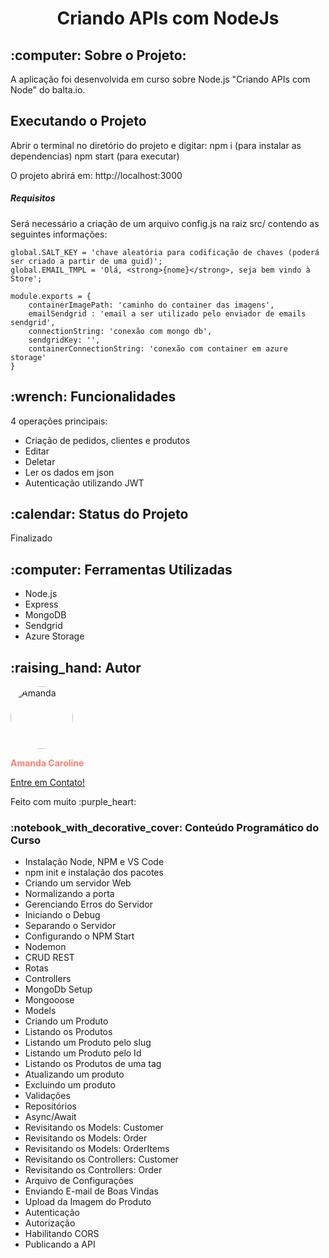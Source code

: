 <h1 align="center">
Criando APIs com NodeJs
</h1>

<h2>:computer: Sobre o Projeto:</h2>
<p>A aplicação foi desenvolvida em curso sobre Node.js "Criando APIs com Node" do balta.io.</p>

<h2>Executando o Projeto</h2>
<p>Abrir o terminal no diretório do projeto e digitar: 
  npm i (para instalar as dependencias)
  npm start (para executar)</p>
<p>O projeto abrirá em: http://localhost:3000</p>
<h5>Requisitos</h5>
<p>Será necessário a criação de um arquivo config.js na raiz src/ contendo as seguintes informações:</p>

````
global.SALT_KEY = 'chave aleatória para codificação de chaves (poderá ser criado a partir de uma guid)';
global.EMAIL_TMPL = 'Olá, <strong>{nome}</strong>, seja bem vindo à Store';

module.exports = {
    containerImagePath: 'caminho do container das imagens',
    emailSendgrid : 'email a ser utilizado pelo enviador de emails sendgrid',
    connectionString: 'conexão com mongo db',
    sendgridKey: '',
    containerConnectionString: 'conexão com container em azure storage'
} 
````


<h2>:wrench: Funcionalidades</h2>
<p>4 operações principais: 
<ul>
<li>Criação de pedidos, clientes e produtos</li>
<li>Editar</li>
<li>Deletar</li>
<li>Ler os dados em json</li>
<li>Autenticação utilizando JWT</li>
</ul>
</ul>
</p>

<h2>:calendar: Status do Projeto</h2>
<p>Finalizado</p>

<h2> :computer: Ferramentas Utilizadas</h2>
<ul>
<li>Node.js</li>
<li>Express</li>
<li>MongoDB</li>
<li>Sendgrid</li>
<li>Azure Storage</li>
</ul>
</p>

<h2>:raising_hand: Autor</h2>
<img src="https://avatars0.githubusercontent.com/u/69413795?s=460&u=b2a185aae214f42fa37c9a78d7a22e83571bf82f&v=4" width="100px;" style="border-radius: 50%;" alt="Amanda"/>
<p style="font-weight:bold; color:#FA8072" >Amanda Caroline<p>
<a href="https://www.linkedin.com/in/amandaalmeidaacsa/" alt="Linkedin">Entre em Contato!</a>
<p>Feito com muito :purple_heart: </p>

<h3>:notebook_with_decorative_cover: Conteúdo Programático do Curso</h3>
<ul>
<li>Instalação Node, NPM e VS Code</li>
<li>npm init e instalação dos pacotes</li>
<li>Criando um servidor Web</li>
<li>Normalizando a porta</li>
<li>Gerenciando Erros do Servidor</li>
<li>Iniciando o Debug</li>
<li>Separando o Servidor</li>
<li>Configurando o NPM Start</li>
<li>Nodemon</li>
<li>CRUD REST</li>
<li>Rotas</li>
<li>Controllers</li>
<li>MongoDb Setup</li>
<li>Mongooose</li>
<li>Models</li>
<li>Criando um Produto</li>
<li>Listando os Produtos</li>
<li>Listando um Produto pelo slug</li>
<li>Listando um Produto pelo Id</li>
<li>Listando os Produtos de uma tag</li>
<li>Atualizando um produto</li>
<li>Excluindo um produto</li>
<li>Validações</li>
<li>Repositórios</li>
<li>Async/Await</li>
<li>Revisitando os Models: Customer</li>
<li>Revisitando os Models: Order</li>
<li>Revisitando os Models: OrderItems</li>
<li>Revisitando os Controllers: Customer</li>
<li>Revisitando os Controllers: Order</li>
<li>Arquivo de Configurações</li>
<li>Enviando E-mail de Boas Vindas</li>
<li>Upload da Imagem do Produto</li>
<li>Autenticação</li>
<li>Autorização</li>
<li>Habilitando CORS</li>
<li>Publicando a API</li>
</ul>
